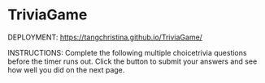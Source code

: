 # TriviaGame

DEPLOYMENT:
https://tangchristina.github.io/TriviaGame/

INSTRUCTIONS:
Complete the following multiple choicetrivia questions before the timer runs out. Click the button to submit your answers and see how well you did on the next page.


